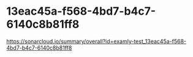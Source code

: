 # 13eac45a-f568-4bd7-b4c7-6140c8b81ff8
https://sonarcloud.io/summary/overall?id=examly-test_13eac45a-f568-4bd7-b4c7-6140c8b81ff8
